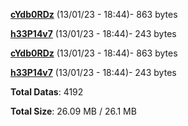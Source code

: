 [**cYdb0RDz**](/data/cYdb0RDz.txt) (13/01/23 - 18:44)- 863 bytes

[**h33P14v7**](/data/h33P14v7.txt) (13/01/23 - 18:44)- 243 bytes

[**cYdb0RDz**](/data/cYdb0RDz.txt) (13/01/23 - 18:44)- 863 bytes

[**h33P14v7**](/data/h33P14v7.txt) (13/01/23 - 18:44)- 243 bytes

**Total Datas**: 4192

**Total Size**: 26.09 MB / 26.1 MB